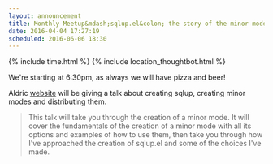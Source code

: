 ```yaml
---
layout: announcement
title: Monthly Meetup&mdash;sqlup.el&colon; the story of the minor mode that could
date: 2016-04-04 17:27:19
scheduled: 2016-06-06 18:30
---
```


{% include time.html %}
{% include location_thoughtbot.html %}

We're starting at 6:30pm, as always we will have pizza and beer!

Aldric [website][github] will be giving a talk about creating sqlup, creating minor modes and distributing them.

> This talk will take you through the creation of a minor mode. It will
> cover the fundamentals of the creation of a minor mode with all its
> options and examples of how to use them, then take you through how
> I've approached the creation of sqlup.el and some of the choices I've
> made.

[github]: https://github.com/trevoke
